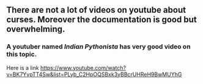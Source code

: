 ## There are not a lot of videos on youtube about curses. Moreover the documentation is good but overwhelming.
### A youtuber named *Indian Pythonista* has very good video on this topic.
Here is a link https://www.youtube.com/watch?v=BK7YvpTT4Sw&list=PLyb_C2HpOQSBxk3yBBcrUHReH9BwMUYhG
